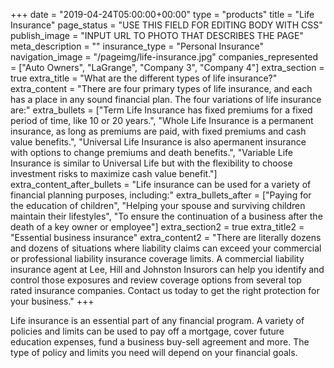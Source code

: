 +++
date = "2019-04-24T05:00:00+00:00"
type = "products"
title = "Life Insurance"
page_status = "USE THIS FIELD FOR EDITING BODY WITH CSS"
publish_image = "INPUT URL TO PHOTO THAT DESCRIBES THE PAGE"
meta_description = ""
insurance_type = "Personal Insurance"
navigation_image = "/pageimg/life-insurance.jpg"
companies_represented = ["Auto Owners", "LaGrange", "Company 3", "Company 4"]
extra_section = true
extra_title = "What are the different types of life insurance?"
extra_content = "There are four primary types of life insurance, and each has a place in any sound financial plan. The four variations of life insurance are:"
extra_bullets = ["Term Life Insurance has fixed premiums for a fixed period of time, like 10 or 20 years.", "Whole Life Insurance is a permanent insurance, as long as premiums are paid, with fixed premiums and cash value benefits.", "Universal Life Insurance is also apermanent insurance with options to change premiums and death benefits.", "Variable Life Insurance is similar to Universal Life but with the flexibility to choose investment risks to maximize cash value benefit."]
extra_content_after_bullets = "Life insurance can be used for a variety of financial planning purposes, including:"
extra_bullets_after = ["Paying for the education of children", "Helping your spouse and surviving children maintain their lifestyles", "To ensure the continuation of a business after the death of a key owner or employee"]
extra_section2 = true
extra_title2 = "Essential business insurance"
extra_content2 = "There are literally dozens and dozens of situations where liability claims can exceed your commercial or professional liability insurance coverage limits. A commercial liability insurance agent at Lee, Hill and Johnston Insurors can help you identify and control those exposures and review coverage options from several top rated insurance companies. Contact us today to get the right protection for your business."
+++

Life insurance is an essential part of any financial program. A variety of policies and limits can be used to pay off a mortgage, cover future education expenses, fund a business buy-sell agreement and more. The type of policy and limits you need will depend on your financial goals. 